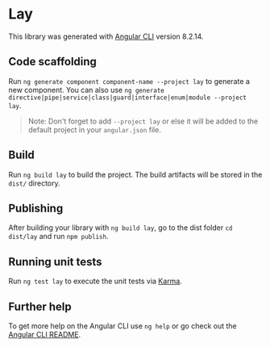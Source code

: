 # Lay

This library was generated with [Angular CLI](https://github.com/angular/angular-cli) version 8.2.14.

## Code scaffolding

Run `ng generate component component-name --project lay` to generate a new component. You can also use `ng generate directive|pipe|service|class|guard|interface|enum|module --project lay`.
> Note: Don't forget to add `--project lay` or else it will be added to the default project in your `angular.json` file. 

## Build

Run `ng build lay` to build the project. The build artifacts will be stored in the `dist/` directory.

## Publishing

After building your library with `ng build lay`, go to the dist folder `cd dist/lay` and run `npm publish`.

## Running unit tests

Run `ng test lay` to execute the unit tests via [Karma](https://karma-runner.github.io).

## Further help

To get more help on the Angular CLI use `ng help` or go check out the [Angular CLI README](https://github.com/angular/angular-cli/blob/master/README.md).
